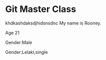 # Git Master Class

khdkashdaksdjhidsnsdnc
My name is Rooney.

Age 21

Gender:Male

Gender:Lelaki,single